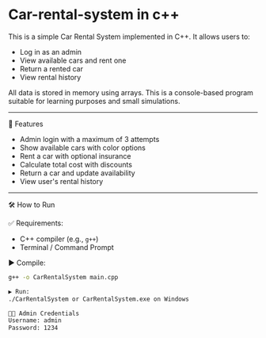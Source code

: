 # Car-rental-system in c++

This is a simple Car Rental System implemented in C++. It allows users to:
- Log in as an admin
- View available cars and rent one
- Return a rented car
- View rental history

All data is stored in memory using arrays. This is a console-based program suitable for learning purposes and small simulations.

---
 🧾 Features

- Admin login with a maximum of 3 attempts
- Show available cars with color options
- Rent a car with optional insurance
- Calculate total cost with discounts
- Return a car and update availability
- View user's rental history

---
 🛠 How to Run

 ✅ Requirements:
- C++ compiler (e.g., `g++`)
- Terminal / Command Prompt

 ▶️ Compile:
```bash
g++ -o CarRentalSystem main.cpp

▶️ Run:
./CarRentalSystem or CarRentalSystem.exe on Windows

👨‍💻 Admin Credentials
Username: admin
Password: 1234



